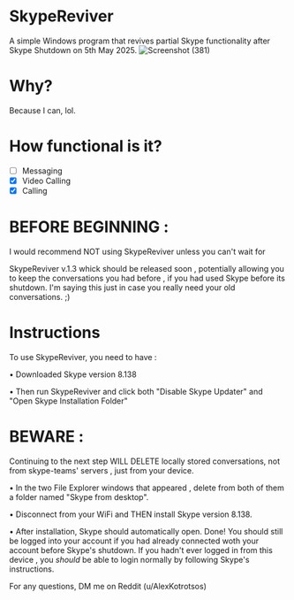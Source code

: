 # SkypeReviver
A simple Windows program that revives partial Skype functionality after Skype Shutdown on 5th May 2025.
![Screenshot (381)](https://github.com/user-attachments/assets/06f58afa-1c94-433a-a2ea-20b57f21c9f7)

# Why?
Because I can, lol.

# How functional is it?
- [ ]  Messaging
- [X]  Video Calling
- [X]  Calling

# BEFORE BEGINNING :

I would recommend NOT using SkypeReviver unless you can't wait for

SkypeReviver v.1.3 whick should be released soon , potentially allowing you to keep the conversations
you had before , if you had used Skype before its shutdown. I'm saying this just in case you really need your
old conversations. ;)

# Instructions

To use SkypeReviver, you need to have :

• Downloaded Skype version 8.138

• Then run SkypeReviver and click both "Disable Skype Updater" and "Open Skype Installation Folder"

# BEWARE : 

Continuing to the next step WILL DELETE locally stored conversations,
not from skype-teams' servers , just from your device.

• In the two File Explorer windows that appeared , delete from both of them a folder named "Skype from desktop".

• Disconnect from your WiFi and THEN install Skype version 8.138.

• After installation, Skype should automatically open.
Done! You should still be logged into your account if you had already connected woth your account before Skype's shutdown.
If you hadn't ever logged in from this device , you *should* be able to login normally by following Skype's instructions.

For any questions, DM me on Reddit (u/AlexKotrotsos)
